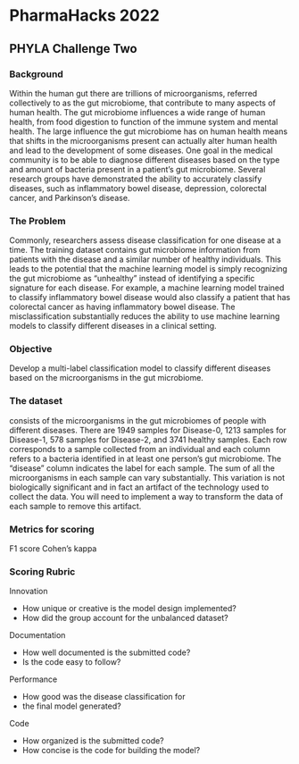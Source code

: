 
# PharmaHacks 2022

## PHYLA Challenge Two

### Background
Within the human gut there are trillions of microorganisms, referred collectively to as the gut
microbiome, that contribute to many aspects of human health. The gut microbiome influences a wide range of human health, from food digestion to function of the immune system and mental health. The large influence the gut microbiome has on human health means that shifts in the microorganisms present can actually alter human health and lead to the development of some diseases. One goal in the medical community is to be able to diagnose different diseases based on the type and amount of bacteria present in a patient’s gut microbiome. Several research groups have demonstrated the ability to accurately classify diseases, such as inflammatory bowel disease, depression, colorectal cancer, and Parkinson’s disease.

### The Problem
Commonly, researchers assess disease classification for one disease at a time. The training
dataset contains gut microbiome information from patients with the disease and a similar number of healthy individuals. This leads to the potential that the machine learning model is simply recognizing the gut microbiome as “unhealthy” instead of identifying a specific signature for each disease. For example, a machine learning model trained to classify inflammatory bowel disease would also classify a patient that has colorectal cancer as having inflammatory bowel disease. The misclassification substantially reduces the ability to use machine learning models to classify different diseases in a clinical setting.


### Objective
Develop a multi-label classification model to classify different diseases based on the
microorganisms in the gut microbiome.

### The dataset 
consists of the microorganisms in the gut microbiomes of people with different
diseases. There are 1949 samples for Disease-0, 1213 samples for Disease-1, 578 samples
for Disease-2, and 3741 healthy samples. Each row corresponds to a sample collected from
an individual and each column refers to a bacteria identified in at least one person’s gut
microbiome. The “disease” column indicates the label for each sample. 
The sum of all the microorganisms in each sample can vary substantially. This variation is not biologically significant and in fact an artifact of the technology used to collect the data. You will need to implement a way to transform the data of each sample to remove this artifact.

### Metrics for scoring
F1 score
Cohen’s kappa

### Scoring Rubric
Innovation
- How unique or creative is the model design implemented?
- How did the group account for the unbalanced dataset?

Documentation
- How well documented is the submitted code?
- Is the code easy to follow?

Performance
- How good was the disease classification for
- the final model generated?

Code
- How organized is the submitted code?
- How concise is the code for building the model?



